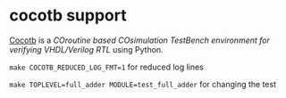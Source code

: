 # cocotb support

[Cocotb](https://github.com/potentialventures/cocotb) is a *COroutine based COsimulation TestBench environment for verifying VHDL/Verilog RTL* using Python.

`make COCOTB_REDUCED_LOG_FMT=1` for reduced log lines

`make TOPLEVEL=full_adder MODULE=test_full_adder` for changing the test

